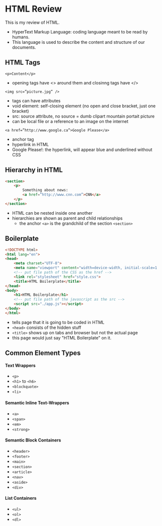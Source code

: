 # HTML Review 
This is my review of HTML.
- HyperText Markup Language: coding language meant to be read by humans.
- This language is used to describe the content and structure of our documents.

## HTML Tags
```<p>Content</p>```
- opening tags have <> around them and closinng tags have </>

```<img src=”picture.jpg” />```
- tags can have attributes
- void element: self-closing element (no open and close bracket, just one bracket)
- src: source attribute, no source = dumb clipart mountain portait picture
- can be local file or a reference to an image on the internet

```<a href=”http://www.google.ca”>Google Please</a>```
- anchor tag
- hyperlink in HTML
- Google Please!: the hyperlink, will appear blue and underlined without CSS

## Hierarchy in HTML
```HTML
<section>
	<p>
		Something about news:
		<a href=”http://www.cnn.com”>CNN</a>
	</p>
</section>
```
- HTML can be nested inside one another
- hierarchies are shown as parent and child relationships
    - the anchor ```<a>``` is the grandchild of the section ```<section>```

## Boilerplate
```HTML
<!DOCTYPE html>
<html lang="en">
<head>
    <meta charset="UTF-8">
    <meta name="viewport" content="width=device-width, initial-scale=1.0">
    <!-- put file path of the CSS as the href -->
    <link rel="stylesheet" href="style.css">
    <title>HTML Boilerplate</title>
</head>
<body>
    <h1>HTML Boilerplate</h1>
    <!-- put file path of the javascript as the src -->
    <script src="./app.js"></script>
</body>
</html> 
```
- tells page that it is going to be coded in HTML
- ```<head>``` consists of the hidden stuff
- ```<title>``` shows up on tabs and browser but not the actual page
- this page would just say "HTML Boilerplate" on it.

## Common Element Types
#### Text Wrappers
- ```<p>```
- ```<h1>``` to ```<h6>```
- ```<blockquote>```
- ```<li>```

#### Semantic Inline Text-Wrappers
- ```<a>```
- ```<span>```
- ```<em>```
- ```<strong>```

#### Semantic Block Containers
- ```<header>```
- ```<footer>```
- ```<main>```
- ```<section>```
- ```<article>```
- ```<nav>```
- ```<aside>```
- ```<div>```

#### List Containers
- ```<ul>```
- ```<ol>```
- ```<dl>```
